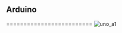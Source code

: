## Arduino
=========================
![uno_a1](https://user-images.githubusercontent.com/95560792/199016095-88afb358-40d3-4cae-a95f-3bd42fa9505b.png)
